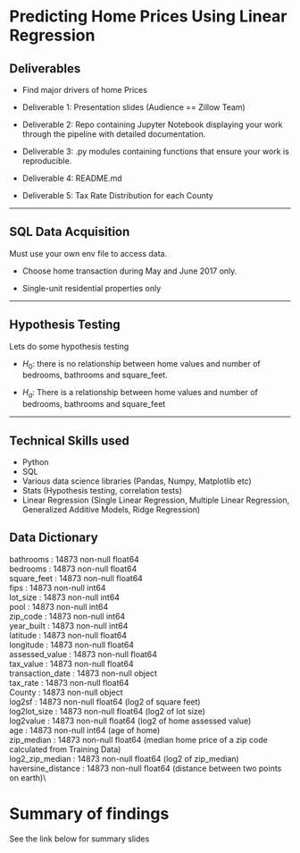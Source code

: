 # Predicting Home Prices Using Linear Regression

## Deliverables
* Find major drivers of home Prices
* Deliverable 1: Presentation slides (Audience == Zillow Team)

* Deliverable 2: Repo containing Jupyter Notebook displaying your work through the pipeline with detailed documentation.

* Deliverable 3: .py modules containing functions that ensure your work is reproducible.

* Deliverable 4: README.md

* Deliverable 5: Tax Rate Distribution for each County
***





## SQL Data Acquisition 
Must use your own env file to access data.

* Choose home transaction during May and June 2017 only.

* Single-unit residential properties only
***

## Hypothesis Testing
Lets do some hypothesis testing 

* $H_0$: there is no relationship between home values and number of bedrooms, bathrooms and square_feet.

* $H_a$: There is a relationship between home values and number of bedrooms, bathrooms and square_feet
***

## Technical Skills used

* Python
* SQL
* Various data science libraries (Pandas, Numpy, Matplotlib etc)
* Stats (Hypothesis testing, correlation tests)
* Linear Regression (Single Linear Regression, Multiple Linear Regression, Generalized Additive Models, Ridge Regression)


## Data Dictionary

bathrooms : 14873 non-null float64\
bedrooms :  14873 non-null float64\
square_feet  :         14873 non-null float64\
fips      :            14873 non-null int64\
lot_size   :           14873 non-null int64\
pool     :             14873 non-null int64\
zip_code     :         14873 non-null int64\
year_built    :        14873 non-null int64\
latitude      :        14873 non-null float64\
longitude      :       14873 non-null float64\
assessed_value  :      14873 non-null float64\
tax_value       :      14873 non-null float64\
transaction_date   :   14873 non-null object\
tax_rate       :       14873 non-null float64\
County         :       14873 non-null object\
log2sf          :      14873 non-null float64 (log2 of square feet)\
log2lot_size    :      14873 non-null float64 (log2 of lot size)\
log2value       :      14873 non-null float64 (log2 of home assessed value)\
age             :      14873 non-null int64 (age of home)\
zip_median      :      14873 non-null float64 (median home price of a zip code calculated from Training Data)\
log2_zip_median  :     14873 non-null float64 (log2 of zip_median)\
haversine_distance   : 14873 non-null float64 (distance between two points on earth)\

# Summary of findings
See the link below for summary slides

